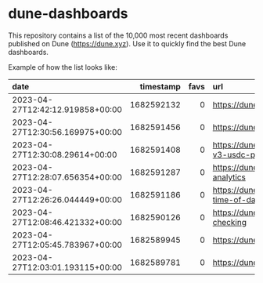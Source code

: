 # dune-dashboards

This repository contains a list of the 10,000 most recent dashboards published on Dune (https://dune.xyz). Use it to quickly find the best Dune dashboards.


Example of how the list looks like:


| date                             |   timestamp |   favs | url                                                                                                                            | tags                                                                                                                                                                                                                                                                                |
|:---------------------------------|------------:|-------:|:-------------------------------------------------------------------------------------------------------------------------------|:------------------------------------------------------------------------------------------------------------------------------------------------------------------------------------------------------------------------------------------------------------------------------------|
| 2023-04-27T12:42:12.919858+00:00 |  1682592132 |      0 | https://dune.com/pngpilot/pilot-dashboard                                                                                      | nan                                                                                                                                                                                                                                                                                 |
| 2023-04-27T12:30:56.169975+00:00 |  1682591456 |      0 | https://dune.com/candie/candieland                                                                                             | nan                                                                                                                                                                                                                                                                                 |
| 2023-04-27T12:30:08.29614+00:00  |  1682591408 |      0 | https://dune.com/consideredfinance/uniswap-v3-usdc-pool                                                                        | nan                                                                                                                                                                                                                                                                                 |
| 2023-04-27T12:28:07.656354+00:00 |  1682591287 |      0 | https://dune.com/l3wizard/april-mau-analytics                                                                                  | nan                                                                                                                                                                                                                                                                                 |
| 2023-04-27T12:26:26.044449+00:00 |  1682591186 |      0 | https://dune.com/gunboats/perp-trade-by-time-of-day                                                                            | nan                                                                                                                                                                                                                                                                                 |
| 2023-04-27T12:08:46.421332+00:00 |  1682590126 |      0 | https://dune.com/mugivara_crypto/l0-checking                                                                                   | nan                                                                                                                                                                                                                                                                                 |
| 2023-04-27T12:05:45.783967+00:00 |  1682589945 |      0 | https://dune.com/web3panther/0xhashstack                                                                                       | nan                                                                                                                                                                                                                                                                                 |
| 2023-04-27T12:03:01.193115+00:00 |  1682589781 |      0 | https://dune.com/kolqe/asasas                                                                                                  | nan                                                                                       